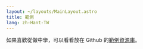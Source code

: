 ```yaml
---
layout: ~/layouts/MainLayout.astro
title: 範例
lang: zh-Hant-TW
---
```


如果喜歡從做中學，可以看看放在 Github 的[範例資源庫](https://github.com/snowpackjs/astro/tree/main/examples)。

<!-- Once we merge astro-docs back into the main repo, we can actually fetch the list of examples at build-time by scanning the examples/ directory! -->
